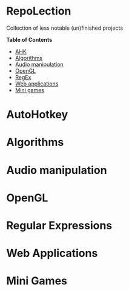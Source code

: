 # RepoLection
Collection of less notable (un)finished projects

**Table of Contents**  
- [AHK](#ahk)  
- [Algorithms](#algorithms) 
- [Audio manipulation](#audio-manipulation)
- [OpenGL](#opengl)
- [RegEx](#regex)
- [Web applications](#web-applications)
- [Mini games](#mini-games)


# AutoHotkey

# Algorithms

# Audio manipulation

# OpenGL

# Regular Expressions

# Web Applications

# Mini Games
